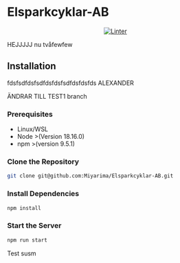 # Elsparkcyklar-AB

<div align="center">

[![Linter](https://github.com/Miyarima/Elsparkcyklar-AB/actions/workflows/super-linter.yml/badge.svg)](https://github.com/Miyarima/Elsparkcyklar-AB/actions/workflows/super-linter.yml)

</div>

HEJJJJJ nu tvåfewfew

## Installation
fdsfsdfdsfsdfdsfdsfsdfdsfdsfds
ALEXANDER

ÄNDRAR TILL TEST1 branch
### Prerequisites

- Linux/WSL
- Node >(Version 18.16.0)
- npm >(version 9.5.1)

### Clone the Repository

```bash
git clone git@github.com:Miyarima/Elsparkcyklar-AB.git
```

### Install Dependencies

```bash
npm install
```

### Start the Server

```bash
npm run start
```

Test susm
